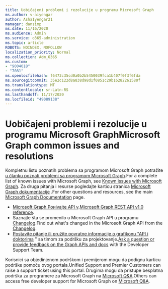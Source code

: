 ```yaml
---
title: Uobičajeni problemi i rezolucije u programu Microsoft Graph
ms.author: v-aiyengar
author: AshaIyengar21
manager: dansimp
ms.date: 11/16/2020
ms.audience: Admin
ms.service: o365-administration
ms.topic: article
ROBOTS: NOINDEX, NOFOLLOW
localization_priority: Normal
ms.collection: Adm_O365
ms.custom:
- "9004018"
- "7081"
ms.openlocfilehash: f6473c35cd0a0b2b5450039fca1b407f0f3f6fda
ms.sourcegitcommit: 35e2c122d8a838d98d1f0851c29b16282261580f
ms.translationtype: MT
ms.contentlocale: sr-Latn-RS
ms.lasthandoff: 11/17/2020
ms.locfileid: "49089138"
---
```

# <a name="microsoft-graph-common-issues-and-resolutions"></a><span data-ttu-id="61a5a-102">Uobičajeni problemi i rezolucije u programu Microsoft Graph</span><span class="sxs-lookup"><span data-stu-id="61a5a-102">Microsoft Graph common issues and resolutions</span></span>

<span data-ttu-id="61a5a-103">Kompletnu listu poznatih problema sa programom Microsoft Graph potražite [u članku poznati problemi sa programom Microsoft Graph](https://docs.microsoft.com/graph/known-issues).</span><span class="sxs-lookup"><span data-stu-id="61a5a-103">For a complete list of known issues with Microsoft Graph, see [Known issues with Microsoft Graph](https://docs.microsoft.com/graph/known-issues).</span></span> <span data-ttu-id="61a5a-104">Za druga pitanja i resurse pogledajte karticu stranica [Microsoft Graph dokumentacije](https://docs.microsoft.com/graph/) .</span><span class="sxs-lookup"><span data-stu-id="61a5a-104">For other questions and resources, see the main [Microsoft Graph Documentation](https://docs.microsoft.com/graph/) page.</span></span>

- <span data-ttu-id="61a5a-105">[Microsoft Graph Poиivajte API v](https://docs.microsoft.com/graph/api/overview?toc=.%2Fref%2Ftoc.json&view=graph-rest-1.0).</span><span class="sxs-lookup"><span data-stu-id="61a5a-105">[Microsoft Graph REST API v1.0 reference](https://docs.microsoft.com/graph/api/overview?toc=.%2Fref%2Ftoc.json&view=graph-rest-1.0).</span></span>
- <span data-ttu-id="61a5a-106">Saznajte šta se promenilo u Microsoft Graph API u programu [Changelog](https://docs.microsoft.com/graph/changelog).</span><span class="sxs-lookup"><span data-stu-id="61a5a-106">Find out what's changed in the Microsoft Graph API from the [Changelog](https://docs.microsoft.com/graph/changelog).</span></span> 
- <span data-ttu-id="61a5a-107">[Postavite pitanje ili pružite povratne informacije o grafikonu "API i doktorima](https://aka.ms/GraphDeveloperSupport) " sa timom za podršku za projektovanje.</span><span class="sxs-lookup"><span data-stu-id="61a5a-107">[Ask a question or provide feedback on the Graph APIs and docs](https://aka.ms/GraphDeveloperSupport) with the Developer Support Team.</span></span>

<span data-ttu-id="61a5a-108">Korisnici sa objedinjenom podrškom i premijerom mogu da podignu karticu podrške pomoću ovog portala.</span><span class="sxs-lookup"><span data-stu-id="61a5a-108">Unified Support and Premier Customers can raise a support ticket using this portal.</span></span> <span data-ttu-id="61a5a-109">Drugima mogu da pristupe besplatna podrška za programere za Microsoft Graph na [Microsoft Q&A](https://aka.ms/AskGraph).</span><span class="sxs-lookup"><span data-stu-id="61a5a-109">Others can access free developer support for Microsoft Graph on [Microsoft Q&A](https://aka.ms/AskGraph).</span></span>
